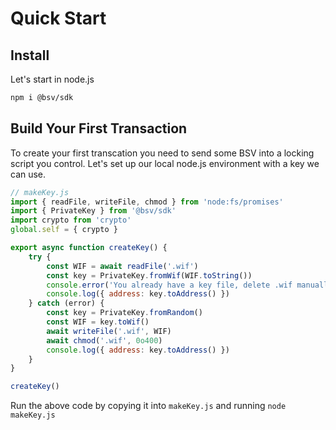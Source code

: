 # Quick Start

## Install
Let's start in node.js
```bash
npm i @bsv/sdk
```

## Build Your First Transaction

To create your first transcation you need to send some BSV into a locking script you control. Let's set up our local node.js environment with a key we can use.

```javascript
// makeKey.js
import { readFile, writeFile, chmod } from 'node:fs/promises'
import { PrivateKey } from '@bsv/sdk'
import crypto from 'crypto'
global.self = { crypto }

export async function createKey() {
    try {
        const WIF = await readFile('.wif')
        const key = PrivateKey.fromWif(WIF.toString())
        console.error('You already have a key file, delete .wif manually if you know what you\'re doing.')
        console.log({ address: key.toAddress() })
    } catch (error) {
        const key = PrivateKey.fromRandom()
        const WIF = key.toWif()
        await writeFile('.wif', WIF)
        await chmod('.wif', 0o400)
        console.log({ address: key.toAddress() })
    }
}

createKey()
```

Run the above code by copying it into `makeKey.js` and running `node makeKey.js`